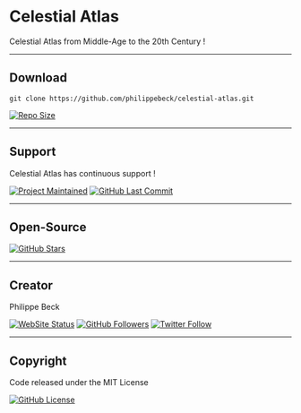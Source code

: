 # Celestial Atlas

Celestial Atlas from Middle-Age to the 20th Century !

---

## Download

`git clone https://github.com/philippebeck/celestial-atlas.git`  
  
[![Repo Size](https://img.shields.io/github/repo-size/philippebeck/celestial-atlas.svg?label=Repo+Size)](https://github.com/philippebeck/celestial-atlas/tree/master)

---

## Support

Celestial Atlas has continuous support !

[![Project Maintained](https://img.shields.io/maintenance/yes/2020.svg?label=Maintained)](https://github.com/philippebeck/celestial-atlas)
[![GitHub Last Commit](https://img.shields.io/github/last-commit/philippebeck/celestial-atlas.svg?label=Last+Commit)](https://github.com/philippebeck/celestial-atlas/commits/master)

---

## Open-Source

[![GitHub Stars](https://img.shields.io/github/stars/philippebeck/celestial-atlas.svg?label=GitHub+:+CelestialAtlas+|+Stars)](https://github.com/philippebeck/portfolio)

---

## Creator

Philippe Beck

[![WebSite Status](https://img.shields.io/website-up-down-green-red/https/philippebeck.net.svg?label=https://philippebeck.net)](https://philippebeck.net)
[![GitHub Followers](https://img.shields.io/github/followers/philippebeck.svg?label=GitHub+:+philippebeck+|+Followers)](https://github.com/philippebeck)
[![Twitter Follow](https://badgen.net/twitter/follow/philippepjbeck)](https://twitter.com/philippepjbeck)

---

## Copyright

Code released under the MIT License

[![GitHub License](https://img.shields.io/github/license/philippebeck/celestial-atlas.svg?label=License)](https://github.com/philippebeck/celestial-atlas/blob/master/LICENSE)